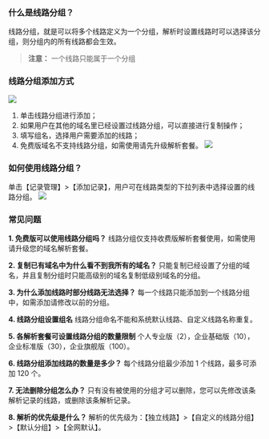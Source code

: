 ### 什么是线路分组？
线路分组，就是可以将多个线路定义为一个分组，解析时设置线路时可以选择该分组，则分组内的所有线路都会生效。
> **注意：**
> 一个线路只能属于一个分组

### 线路分组添加方式
![](http://imgcache.tce.fsphere.cn/image/mc.qcloudimg.com/static/img/7b2d231682e502ef8262edf7a57f6538/image.png)
1. 单击线路分组进行添加；
2. 如果用户在其他的域名里已经设置过线路分组，可以直接进行复制操作；
3. 填写组名，选择用户需要添加的线路；
4. 免费版域名不支持线路分组，如需使用请先升级解析套餐。
![](http://imgcache.tce.fsphere.cn/image/mc.qcloudimg.com/static/img/71ad9340c52c12d563b2d82ca23a1f69/image.png)

### 如何使用线路分组？
单击【记录管理】>【添加记录】，用户可在线路类型的下拉列表中选择设置的线路分组。
![](http://imgcache.tce.fsphere.cn/image/mc.qcloudimg.com/static/img/4abaf56cfa04039ccfb5c86befc1f617/image.png)

### 常见问题

**1. 免费版可以使用线路分组吗？**
线路分组仅支持收费版解析套餐使用，如需使用请升级您的域名解析套餐。
 
**2. 复制已有域名中为什么看不到我所有的域名？**
只能复制已经设置了分组的域名，并且复制分组时只能高级别的域名复制低级别域名的分组。
 
**3. 为什么添加线路时部分线路无法选择？**
每一个线路只能添加到一个线路分组中，如需添加请修改以前的分组。
 
**4. 线路分组设置组名**
线路分组命名不能和系统默认线路、自定义线路名称重复。
 
**5. 各解析套餐可设置线路分组的数量限制**
个人专业版（2），企业基础版（10），企业标准版（30），企业旗舰版（100）。
 
**6. 线路分组添加线路的数量是多少？**
每个线路分组最少添加 1 个线路，最多可添加 120 个。
 
**7. 无法删除分组怎么办？**
只有没有被使用的分组才可以删除，您可以先修改该条解析记录的线路，或删除该条解析记录。
 
**8. 解析的优先级是什么？**
解析的优先级为：【独立线路】>【自定义的线路分组】>【默认分组】>【全网默认】。
